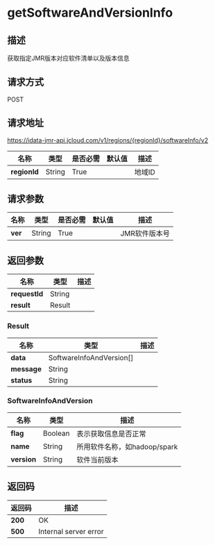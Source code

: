 # getSoftwareAndVersionInfo


## 描述
获取指定JMR版本对应软件清单以及版本信息

## 请求方式
POST

## 请求地址
https://idata-jmr-api.jcloud.com/v1/regions/{regionId}/softwareInfo/v2

|名称|类型|是否必需|默认值|描述|
|---|---|---|---|---|
|**regionId**|String|True| |地域ID|

## 请求参数
|名称|类型|是否必需|默认值|描述|
|---|---|---|---|---|
|**ver**|String|True| |JMR软件版本号|


## 返回参数
|名称|类型|描述|
|---|---|---|
|**requestId**|String| |
|**result**|Result| |


### Result
|名称|类型|描述|
|---|---|---|
|**data**|SoftwareInfoAndVersion[]| |
|**message**|String| |
|**status**|String| |
### SoftwareInfoAndVersion
|名称|类型|描述|
|---|---|---|
|**flag**|Boolean|表示获取信息是否正常|
|**name**|String|所用软件名称，如hadoop/spark|
|**version**|String|软件当前版本|

## 返回码
|返回码|描述|
|---|---|
|**200**|OK|
|**500**|Internal server error|
